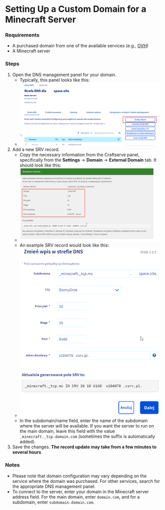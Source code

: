 # Setting Up a Custom Domain for a Minecraft Server

### Requirements

  * A purchased domain from one of the available services (e.g., [OVH](https://www.ovhcloud.com/en/domains/))
  * A Minecraft server


### Steps

1. Open the DNS management panel for your domain.
    - Typically, this panel looks like this:
    - ![image](../img/domena/ovh_dns_panel.png)
2. Add a new SRV record.
    - Copy the necessary information from the Craftserve panel, specifically from the **Settings** -> **Domain** -> **External Domain** tab. It should look like this:
    - ![image](../img/domena/craftserve_domain_panel.png)
    - An example SRV record would look like this:
    - ![image](../img/domena/ovh_srv_record.png)
    - In the subdomain/name field, enter the name of the subdomain where the server will be available. If you want the server to run on the main domain, leave this field with the value `_minecraft._tcp.domain.com` (sometimes the suffix is automatically added).
3. Save the changes. **The record update may take from a few minutes to several hours**.

### Notes
- Please note that domain configuration may vary depending on the service where the domain was purchased. For other services, search for the appropriate DNS management panel.
- To connect to the server, enter your domain in the Minecraft server address field. For the main domain, enter `domain.com`, and for a subdomain, enter `subdomain.domain.com`.
